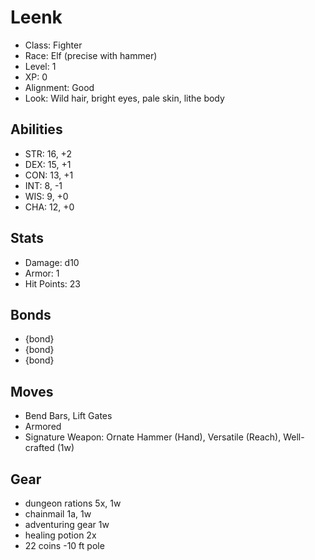 # Leenk

- Class: Fighter
- Race: Elf (precise with hammer)
- Level: 1
- XP: 0
- Alignment: Good
- Look: Wild hair, bright eyes, pale skin, lithe body

## Abilities

- STR: 16, +2
- DEX: 15, +1
- CON: 13, +1
- INT: 8, -1
- WIS: 9, +0
- CHA: 12, +0

## Stats

- Damage: d10
- Armor: 1
- Hit Points: 23

## Bonds
- {bond}
- {bond}
- {bond}

## Moves
- Bend Bars, Lift Gates
- Armored
- Signature Weapon: Ornate Hammer (Hand), Versatile (Reach), Well-crafted (1w)

## Gear
- dungeon rations 5x, 1w
- chainmail 1a, 1w
- adventuring gear 1w
- healing potion 2x
- 22 coins
-10 ft pole
